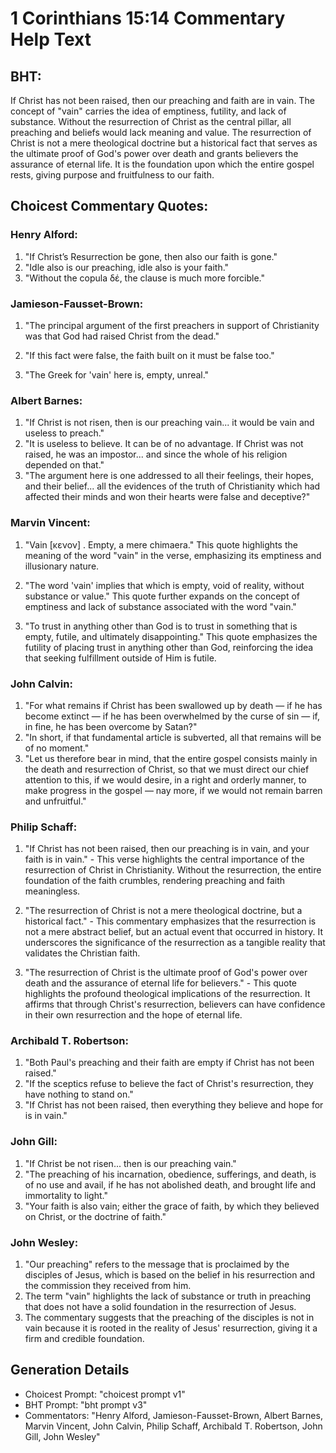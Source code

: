 # 1 Corinthians 15:14 Commentary Help Text

## BHT:
If Christ has not been raised, then our preaching and faith are in vain. The concept of "vain" carries the idea of emptiness, futility, and lack of substance. Without the resurrection of Christ as the central pillar, all preaching and beliefs would lack meaning and value. The resurrection of Christ is not a mere theological doctrine but a historical fact that serves as the ultimate proof of God's power over death and grants believers the assurance of eternal life. It is the foundation upon which the entire gospel rests, giving purpose and fruitfulness to our faith.

## Choicest Commentary Quotes:
### Henry Alford:
1. "If Christ’s Resurrection be gone, then also our faith is gone."
2. "Idle also is our preaching, idle also is your faith."
3. "Without the copula δέ, the clause is much more forcible."

### Jamieson-Fausset-Brown:
1. "The principal argument of the first preachers in support of Christianity was that God had raised Christ from the dead." 

2. "If this fact were false, the faith built on it must be false too." 

3. "The Greek for 'vain' here is, empty, unreal."

### Albert Barnes:
1. "If Christ is not risen, then is our preaching vain... it would be vain and useless to preach." 
2. "It is useless to believe. It can be of no advantage. If Christ was not raised, he was an impostor... and since the whole of his religion depended on that." 
3. "The argument here is one addressed to all their feelings, their hopes, and their belief... all the evidences of the truth of Christianity which had affected their minds and won their hearts were false and deceptive?"

### Marvin Vincent:
1. "Vain [κενον] . Empty, a mere chimaera." This quote highlights the meaning of the word "vain" in the verse, emphasizing its emptiness and illusionary nature.

2. "The word 'vain' implies that which is empty, void of reality, without substance or value." This quote further expands on the concept of emptiness and lack of substance associated with the word "vain."

3. "To trust in anything other than God is to trust in something that is empty, futile, and ultimately disappointing." This quote emphasizes the futility of placing trust in anything other than God, reinforcing the idea that seeking fulfillment outside of Him is futile.

### John Calvin:
1. "For what remains if Christ has been swallowed up by death — if he has become extinct — if he has been overwhelmed by the curse of sin — if, in fine, he has been overcome by Satan?"
2. "In short, if that fundamental article is subverted, all that remains will be of no moment."
3. "Let us therefore bear in mind, that the entire gospel consists mainly in the death and resurrection of Christ, so that we must direct our chief attention to this, if we would desire, in a right and orderly manner, to make progress in the gospel — nay more, if we would not remain barren and unfruitful."

### Philip Schaff:
1. "If Christ has not been raised, then our preaching is in vain, and your faith is in vain." - This verse highlights the central importance of the resurrection of Christ in Christianity. Without the resurrection, the entire foundation of the faith crumbles, rendering preaching and faith meaningless.

2. "The resurrection of Christ is not a mere theological doctrine, but a historical fact." - This commentary emphasizes that the resurrection is not a mere abstract belief, but an actual event that occurred in history. It underscores the significance of the resurrection as a tangible reality that validates the Christian faith.

3. "The resurrection of Christ is the ultimate proof of God's power over death and the assurance of eternal life for believers." - This quote highlights the profound theological implications of the resurrection. It affirms that through Christ's resurrection, believers can have confidence in their own resurrection and the hope of eternal life.

### Archibald T. Robertson:
1. "Both Paul's preaching and their faith are empty if Christ has not been raised."
2. "If the sceptics refuse to believe the fact of Christ's resurrection, they have nothing to stand on."
3. "If Christ has not been raised, then everything they believe and hope for is in vain."

### John Gill:
1. "If Christ be not risen... then is our preaching vain." 
2. "The preaching of his incarnation, obedience, sufferings, and death, is of no use and avail, if he has not abolished death, and brought life and immortality to light." 
3. "Your faith is also vain; either the grace of faith, by which they believed on Christ, or the doctrine of faith."

### John Wesley:
1. "Our preaching" refers to the message that is proclaimed by the disciples of Jesus, which is based on the belief in his resurrection and the commission they received from him.
2. The term "vain" highlights the lack of substance or truth in preaching that does not have a solid foundation in the resurrection of Jesus.
3. The commentary suggests that the preaching of the disciples is not in vain because it is rooted in the reality of Jesus' resurrection, giving it a firm and credible foundation.


## Generation Details
- Choicest Prompt: "choicest prompt v1"
- BHT Prompt: "bht prompt v3"
- Commentators: "Henry Alford, Jamieson-Fausset-Brown, Albert Barnes, Marvin Vincent, John Calvin, Philip Schaff, Archibald T. Robertson, John Gill, John Wesley"
